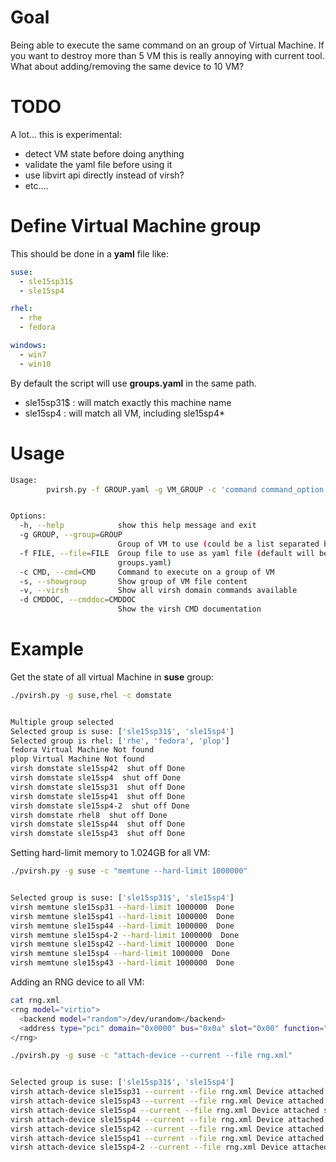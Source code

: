 # Goal

Being able to execute the same command on an group of Virtual Machine.
If you want to destroy more than 5 VM this is really annoying with current tool.
What about adding/removing the same device to 10 VM?

# TODO

A lot... this is experimental:
* detect VM state before doing anything
* validate the yaml file before using it
* use libvirt api directly instead of virsh?
* etc....

# Define Virtual Machine group

This should be done in a **yaml** file like:

```yaml
suse:
  - sle15sp31$
  - sle15sp4

rhel:
  - rhe
  - fedora

windows:
  - win7
  - win10
```

By default the script will use **groups.yaml** in the same path.
* sle15sp31$ : will match exactly this machine name
* sle15sp4 : will match all VM, including sle15sp4*

# Usage

```bash
Usage:
        pvirsh.py -f GROUP.yaml -g VM_GROUP -c 'command command_option'


Options:
  -h, --help            show this help message and exit
  -g GROUP, --group=GROUP
                        Group of VM to use (could be a list separated by ,)
  -f FILE, --file=FILE  Group file to use as yaml file (default will be
                        groups.yaml)
  -c CMD, --cmd=CMD     Command to execute on a group of VM
  -s, --showgroup       Show group of VM file content
  -v, --virsh           Show all virsh domain commands available
  -d CMDDOC, --cmddoc=CMDDOC
                        Show the virsh CMD documentation
```

# Example

Get the state of all virtual Machine in **suse** group:

```bash
./pvirsh.py -g suse,rhel -c domstate


Multiple group selected
Selected group is suse: ['sle15sp31$', 'sle15sp4']
Selected group is rhel: ['rhe', 'fedora', 'plop']
fedora Virtual Machine Not found
plop Virtual Machine Not found
virsh domstate sle15sp42  shut off Done
virsh domstate sle15sp4  shut off Done
virsh domstate sle15sp31  shut off Done
virsh domstate sle15sp41  shut off Done
virsh domstate sle15sp4-2  shut off Done
virsh domstate rhel8  shut off Done
virsh domstate sle15sp44  shut off Done
virsh domstate sle15sp43  shut off Done
```

Setting hard-limit memory to 1.024GB for all VM:

```bash
./pvirsh.py -g suse -c "memtune --hard-limit 1000000"


Selected group is suse: ['sle15sp31$', 'sle15sp4']
virsh memtune sle15sp31 --hard-limit 1000000  Done
virsh memtune sle15sp41 --hard-limit 1000000  Done
virsh memtune sle15sp44 --hard-limit 1000000  Done
virsh memtune sle15sp4-2 --hard-limit 1000000  Done
virsh memtune sle15sp42 --hard-limit 1000000  Done
virsh memtune sle15sp4 --hard-limit 1000000  Done
virsh memtune sle15sp43 --hard-limit 1000000  Done
```

Adding an RNG device to all VM:
```bash
cat rng.xml 
<rng model="virtio">
  <backend model="random">/dev/urandom</backend>
  <address type="pci" domain="0x0000" bus="0x0a" slot="0x00" function="0x0"/>
</rng>

./pvirsh.py -g suse -c "attach-device --current --file rng.xml"


Selected group is suse: ['sle15sp31$', 'sle15sp4']
virsh attach-device sle15sp31 --current --file rng.xml Device attached successfully Done
virsh attach-device sle15sp43 --current --file rng.xml Device attached successfully Done
virsh attach-device sle15sp4 --current --file rng.xml Device attached successfully Done
virsh attach-device sle15sp44 --current --file rng.xml Device attached successfully Done
virsh attach-device sle15sp42 --current --file rng.xml Device attached successfully Done
virsh attach-device sle15sp41 --current --file rng.xml Device attached successfully Done
virsh attach-device sle15sp4-2 --current --file rng.xml Device attached successfully Done
```
